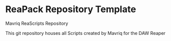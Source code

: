 # ReaPack Repository Template

Mavriq ReaScripts Repository

This git repository houses all Scripts created by Mavriq for the DAW Reaper